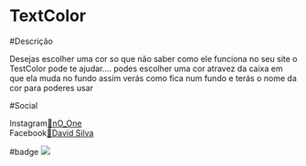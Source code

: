 # TextColor

#Descrição

<p>Desejas escolher uma cor so que não saber como ele funciona no seu site o TestColor pode te ajudar....
podes escolher uma cor atravez da caixa em que ela muda no fundo assim verás como fica num fundo e terás o nome da cor para poderes usar</p>

#Social 

 <span>Instagram</span><a href="https://www.instagram.com/n0_0ne__dsk/">🔗nO_One</a>
 <br>
  <span>Facebook</span><a href="https://www.facebook.com/profile.php?id=100022168362806">🔗David Silva</a>
  
  #badge
  <img src="  https://img.shields.io/static/v1?label=license&message=MIT&color=7159c1&style=for-the-badge&logo=ghost"/>
 

